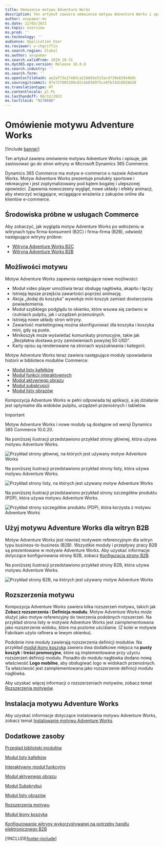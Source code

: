 ```yaml
---
title: Omówienie motywu Adventure Works
description: Ten artykuł zawiera omówienie motywu Adventure Works i opisuje, jak zastosować go do stron witryny w Microsoft Dynamics 365 Commerce.
author: anupamar-ms
ms.date: 12/03/2021
ms.topic: overview
ms.prod: ''
ms.technology: ''
audience: Application User
ms.reviewer: v-chgriffin
ms.search.region: Global
ms.author: anupamar
ms.search.validFrom: 2019-10-31
ms.dyn365.ops.version: Release 10.0.8
ms.search.industry: ''
ms.search.form: ''
ms.openlocfilehash: ae2af73a17e03ca216665e515ac4739e02944b8c
ms.sourcegitcommit: 87e727005399c82cbb6509f5ce9fb33d18928d30
ms.translationtype: HT
ms.contentlocale: pl-PL
ms.lasthandoff: 08/12/2022
ms.locfileid: "9278686"
---
```

# <a name="adventure-works-theme-overview"></a>Omówienie motywu Adventure Works

[!include [banner](includes/banner.md)]

Ten artykuł zawiera omówienie motywu Adventure Works i opisuje, jak zastosować go do stron witryny w Microsoft Dynamics 365 Commerce.

Dynamics 365 Commerce ma motyw e-commerce o nazwie Adventure Works. Motyw Adventure Works prezentuje produkty sportowe i rekreacyjne i jest zoptymalizowany pod kątem bogatej i ulepszonej opowieści. Zapewnia nowoczesny wygląd, nowe układy i efekty animacji, aby stworzyć wciągające, wciągające wrażenia z zakupów online dla klientów e-commerce.

## <a name="trial-environments-in-commerce"></a>Środowiska próbne w usługach Commerce

Aby zobaczyć, jak wygląda motyw Adventure Works po wdrożeniu w witrynach typu firma-konsument (B2C) i firma-firma (B2B), odwiedź następujące witryny próbne:

- [Witryna Adventure Works B2C](https://www.adventure-works.com/)
- [Witryna Adventure Works B2B](https://www.adventure-works.com/business)

## <a name="theme-capabilities"></a>Możliwości motywu

Motyw Adventure Works zapewnia następujące nowe możliwości:

- Moduł video player umożliwia teraz obsługę nagłówka, akapitu i łączy.
- Istnieją lepsze przejścia zawartości poprzez animację.
- Akcja „dodaj do koszyka” wywołuje mini koszyk zamiast dostarczania powiadomienia.
- Moduł szybkiego podglądu to okienko, które wsuwa się zarówno w rzutniach pulpitu, jak i urządzeń przenośnych.
- Istnieją nowe układy stron witryny. 
- Zawartość marketingową można skonfigurować dla koszyka i koszyka mini, gdy są puste.
- Minikoszyk może wyświetlać komunikaty promocyjne, takie jak „Bezpłatna dostawa przy zamówieniach powyżej 50 USD”.
- Karty opisu są renderowane na stronach wyszukiwania i kategorii.

Motyw Adventure Works teraz zawiera następujące moduły opowiadania historii w bibliotece modułów Commerce:

- [Moduł listy kafelków](tile-list-module.md)
- [Moduł funkcji interaktywnych](interactive-feature-module.md)
- [Moduł aktywnego obrazu](active-image-module.md)
- [Moduł subskrypcji](subscribe-module.md)
- [Moduł listy obrazów](image-list-module.md)

Kompozycja Adventure Works w pełni odpowiada tej aplikacji, a jej działanie jest optymalne dla widoków pulpitu, urządzeń przenośnych i tabletów.

> [!IMPORTANT]
> Motyw Adventure Works i nowe moduły są dostępne od wersji Dynamics 365 Commerce 10.0.20.

Na poniższej ilustracji przedstawiono przykład strony głównej, która używa motywu Adventure Works.

![Przykład strony głównej, na których jest używany motyw Adventure Works](./media/aw_b2c.PNG)

Na poniższej ilustracji przedstawiono przykład strony listy, która używa motywu Adventure Works.

![Przykład strony listy, na których jest używany motyw Adventure Works](./media/Aw_list.PNG)

Na poniższej ilustracji przedstawiono przykład strony szczegółów produktu (PDP), która używa motywu Adventure Works.

![Przykład strony szczegółów produktu (PDP), która korzysta z motywu Adventure Works](./media/aw_pdp.PNG)

## <a name="use-the-adventure-works-theme-for-b2b-sites"></a>Użyj motywu Adventure Works dla witryn B2B

Motyw Adventure Works jest również motywem referencyjnym dla witryn typu business-to-business (B2B). Wszystkie moduły i przepływy pracy B2B są prezentowane w motywie Adventure Works. Aby uzyskać informacje dotyczące konfigurowania strony B2B, zobacz [Konfiguracja strony B2B](./b2b/set-up-b2b-site.md).

Na poniższej ilustracji przedstawiono przykład strony B2B, która używa motywu Adventure Works.

![Przykład strony B2B, na których jest używany motyw Adventure Works](./media/aw_b2b.PNG)

## <a name="theme-extensions"></a>Rozszerzenia motywu

Kompozycja Adventure Works zawiera kilka rozszerzeń motywu, takich jak **Zobacz rozszerzenia** i **Definicja modułu**. Motyw Adventure Works może służyć jako motyw referencyjny do tworzenia podobnych rozszerzeń. Na przykład strona listy w motywie Adventure Works jest zaimplementowana jako rozszerzenie widoku, które ma poziome uściślanie. (Z kolei w motywie Fabrikam użyto rafinera w lewym okienku).

Podobnie inne moduły zawierają rozszerzenia definicji modułów. Na przykład [moduł ikony koszyka](cart-icon-module.md) zawiera dwa dodatkowe miejsca na **pusty koszyk** i **treści promocyjne**, które są implementowane przy użyciu rozszerzeń definicji modułu. Ponadto do modułu nagłówka dodano nową właściwość **Logo mobilne**, aby obsługiwać logo w widokach przenośnych. Ta właściwość jest zaimplementowana jako rozszerzenie definicji modułu nagłówka.

Aby uzyskać więcej informacji o rozszerzeniach motywów, zobacz temat [Rozszerzenia motywów](e-commerce-extensibility/theme-module-extensions.md).

## <a name="install-the-adventure-works-theme"></a>Instalacja motywu Adventure Works

Aby uzyskać informacje dotyczące instalowania motywu Adventure Works, zobacz temat [Instalowanie motywu Adventure Works](install-adventure-works.md).

## <a name="additional-resources"></a>Dodatkowe zasoby

[Przegląd biblioteki modułów](starter-kit-overview.md)

[Moduł listy kafelków](tile-list-module.md)

[Interaktywny moduł funkcyjny](interactive-feature-module.md)

[Moduł aktywnego obrazu](active-image-module.md)

[Moduł Subskrybuj](subscribe-module.md)

[Moduł listy obrazów](image-list-module.md)

[Rozszerzenia motywu](e-commerce-extensibility/theme-module-extensions.md)

[Moduł ikony koszyka](cart-icon-module.md)

[Konfigurowanie witryny wykorzystywanej na potrzeby handlu elektronicznego B2B](./b2b/set-up-b2b-site.md)

[!INCLUDE[footer-include](../includes/footer-banner.md)]
